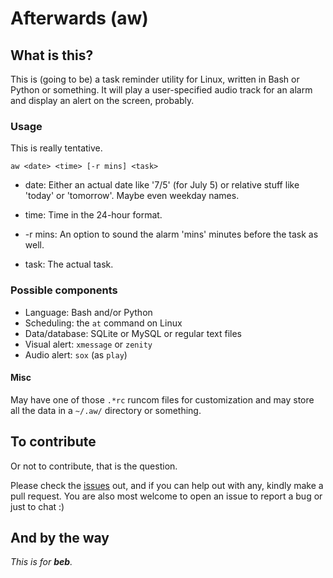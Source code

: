 # Afterwards (aw)

## What is this?

This is (going to be) a task reminder utility for Linux, written in Bash or
Python or something. It will play a user-specified audio track for an alarm
and display an alert on the screen, probably.

### Usage

This is really tentative.

```
aw <date> <time> [-r mins] <task>
```

- date: Either an actual date like '7/5' (for July 5) or relative stuff like
'today' or 'tomorrow'. Maybe even weekday names.

- time: Time in the 24-hour format.

- -r mins: An option to sound the alarm 'mins' minutes before the task as well.

- task: The actual task.

### Possible components

- Language: Bash and/or Python
- Scheduling: the `at` command on Linux
- Data/database: SQLite or MySQL or regular text files
- Visual alert: `xmessage` or `zenity`
- Audio alert: `sox` (as `play`)

#### Misc

May have one of those `.*rc` runcom files for customization and may store all
the data in a `~/.aw/` directory or something.

## To contribute

Or not to contribute, that is the question.

Please check the [issues](https://github.com/trk9001/afterwards/issues) out,
and if you can help out with any, kindly make a pull request. You are also most
welcome to open an issue to report a bug or just to chat :)

## And by the way

*This is for **beb**.*
